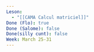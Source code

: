 ```yaml
---
Leson:
  - "[[CAMA Calcul matriciel]]"
Done (Flo): true
Done (Salome): false
Done(silly cunt): false
Week: March 25-31
---
```

